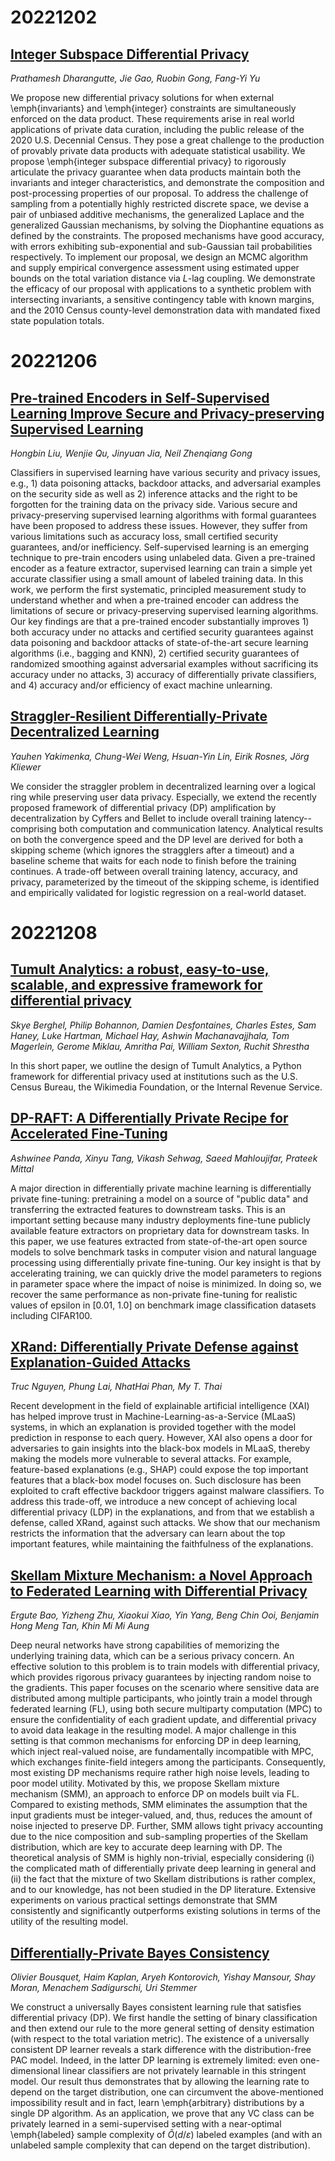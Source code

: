 # 20221202

## [Integer Subspace Differential Privacy](http://arxiv.org/pdf/2212.00936v1)

*Prathamesh Dharangutte, Jie Gao, Ruobin Gong, Fang-Yi Yu*

We propose new differential privacy solutions for when external \emph{invariants} and \emph{integer} constraints are simultaneously enforced on the data product. These requirements arise in real world applications of private data curation, including the public release of the 2020 U.S. Decennial Census. They pose a great challenge to the production of provably private data products with adequate statistical usability. We propose \emph{integer subspace differential privacy} to rigorously articulate the privacy guarantee when data products maintain both the invariants and integer characteristics, and demonstrate the composition and post-processing properties of our proposal. To address the challenge of sampling from a potentially highly restricted discrete space, we devise a pair of unbiased additive mechanisms, the generalized Laplace and the generalized Gaussian mechanisms, by solving the Diophantine equations as defined by the constraints. The proposed mechanisms have good accuracy, with errors exhibiting sub-exponential and sub-Gaussian tail probabilities respectively. To implement our proposal, we design an MCMC algorithm and supply empirical convergence assessment using estimated upper bounds on the total variation distance via $L$-lag coupling. We demonstrate the efficacy of our proposal with applications to a synthetic problem with intersecting invariants, a sensitive contingency table with known margins, and the 2010 Census county-level demonstration data with mandated fixed state population totals.


# 20221206

## [Pre-trained Encoders in Self-Supervised Learning Improve Secure and Privacy-preserving Supervised Learning](http://arxiv.org/pdf/2212.03334v1)

*Hongbin Liu, Wenjie Qu, Jinyuan Jia, Neil Zhenqiang Gong*

Classifiers in supervised learning have various security and privacy issues, e.g., 1) data poisoning attacks, backdoor attacks, and adversarial examples on the security side as well as 2) inference attacks and the right to be forgotten for the training data on the privacy side. Various secure and privacy-preserving supervised learning algorithms with formal guarantees have been proposed to address these issues. However, they suffer from various limitations such as accuracy loss, small certified security guarantees, and/or inefficiency. Self-supervised learning is an emerging technique to pre-train encoders using unlabeled data. Given a pre-trained encoder as a feature extractor, supervised learning can train a simple yet accurate classifier using a small amount of labeled training data. In this work, we perform the first systematic, principled measurement study to understand whether and when a pre-trained encoder can address the limitations of secure or privacy-preserving supervised learning algorithms. Our key findings are that a pre-trained encoder substantially improves 1) both accuracy under no attacks and certified security guarantees against data poisoning and backdoor attacks of state-of-the-art secure learning algorithms (i.e., bagging and KNN), 2) certified security guarantees of randomized smoothing against adversarial examples without sacrificing its accuracy under no attacks, 3) accuracy of differentially private classifiers, and 4) accuracy and/or efficiency of exact machine unlearning.


## [Straggler-Resilient Differentially-Private Decentralized Learning](http://arxiv.org/pdf/2212.03080v1)

*Yauhen Yakimenka, Chung-Wei Weng, Hsuan-Yin Lin, Eirik Rosnes, Jörg Kliewer*

We consider the straggler problem in decentralized learning over a logical ring while preserving user data privacy. Especially, we extend the recently proposed framework of differential privacy (DP) amplification by decentralization by Cyffers and Bellet to include overall training latency--comprising both computation and communication latency. Analytical results on both the convergence speed and the DP level are derived for both a skipping scheme (which ignores the stragglers after a timeout) and a baseline scheme that waits for each node to finish before the training continues. A trade-off between overall training latency, accuracy, and privacy, parameterized by the timeout of the skipping scheme, is identified and empirically validated for logistic regression on a real-world dataset.


# 20221208

## [Tumult Analytics: a robust, easy-to-use, scalable, and expressive framework for differential privacy](http://arxiv.org/pdf/2212.04133v1)

*Skye Berghel, Philip Bohannon, Damien Desfontaines, Charles Estes, Sam Haney, Luke Hartman, Michael Hay, Ashwin Machanavajjhala, Tom Magerlein, Gerome Miklau, Amritha Pai, William Sexton, Ruchit Shrestha*

In this short paper, we outline the design of Tumult Analytics, a Python framework for differential privacy used at institutions such as the U.S. Census Bureau, the Wikimedia Foundation, or the Internal Revenue Service.


## [DP-RAFT: A Differentially Private Recipe for Accelerated Fine-Tuning](http://arxiv.org/pdf/2212.04486v1)

*Ashwinee Panda, Xinyu Tang, Vikash Sehwag, Saeed Mahloujifar, Prateek Mittal*

A major direction in differentially private machine learning is differentially private fine-tuning: pretraining a model on a source of "public data" and transferring the extracted features to downstream tasks. 
This is an important setting because many industry deployments fine-tune publicly available feature extractors on proprietary data for downstream tasks. 
In this paper, we use features extracted from state-of-the-art open source models to solve benchmark tasks in computer vision and natural language processing using differentially private fine-tuning. Our key insight is that by accelerating training, we can quickly drive the model parameters to regions in parameter space where the impact of noise is minimized. In doing so, we recover the same performance as non-private fine-tuning for realistic values of epsilon in [0.01, 1.0] on benchmark image classification datasets including CIFAR100.


## [XRand: Differentially Private Defense against Explanation-Guided Attacks](http://arxiv.org/pdf/2212.04454v1)

*Truc Nguyen, Phung Lai, NhatHai Phan, My T. Thai*

Recent development in the field of explainable artificial intelligence (XAI) has helped improve trust in Machine-Learning-as-a-Service (MLaaS) systems, in which an explanation is provided together with the model prediction in response to each query. However, XAI also opens a door for adversaries to gain insights into the black-box models in MLaaS, thereby making the models more vulnerable to several attacks. For example, feature-based explanations (e.g., SHAP) could expose the top important features that a black-box model focuses on. Such disclosure has been exploited to craft effective backdoor triggers against malware classifiers. To address this trade-off, we introduce a new concept of achieving local differential privacy (LDP) in the explanations, and from that we establish a defense, called XRand, against such attacks. We show that our mechanism restricts the information that the adversary can learn about the top important features, while maintaining the faithfulness of the explanations.


## [Skellam Mixture Mechanism: a Novel Approach to Federated Learning with Differential Privacy](http://arxiv.org/pdf/2212.04371v1)

*Ergute Bao, Yizheng Zhu, Xiaokui Xiao, Yin Yang, Beng Chin Ooi, Benjamin Hong Meng Tan, Khin Mi Mi Aung*

Deep neural networks have strong capabilities of memorizing the underlying training data, which can be a serious privacy concern. An effective solution to this problem is to train models with differential privacy, which provides rigorous privacy guarantees by injecting random noise to the gradients. This paper focuses on the scenario where sensitive data are distributed among multiple participants, who jointly train a model through federated learning (FL), using both secure multiparty computation (MPC) to ensure the confidentiality of each gradient update, and differential privacy to avoid data leakage in the resulting model. A major challenge in this setting is that common mechanisms for enforcing DP in deep learning, which inject real-valued noise, are fundamentally incompatible with MPC, which exchanges finite-field integers among the participants. Consequently, most existing DP mechanisms require rather high noise levels, leading to poor model utility. Motivated by this, we propose Skellam mixture mechanism (SMM), an approach to enforce DP on models built via FL. Compared to existing methods, SMM eliminates the assumption that the input gradients must be integer-valued, and, thus, reduces the amount of noise injected to preserve DP. Further, SMM allows tight privacy accounting due to the nice composition and sub-sampling properties of the Skellam distribution, which are key to accurate deep learning with DP. The theoretical analysis of SMM is highly non-trivial, especially considering (i) the complicated math of differentially private deep learning in general and (ii) the fact that the mixture of two Skellam distributions is rather complex, and to our knowledge, has not been studied in the DP literature. Extensive experiments on various practical settings demonstrate that SMM consistently and significantly outperforms existing solutions in terms of the utility of the resulting model.


## [Differentially-Private Bayes Consistency](http://arxiv.org/pdf/2212.04216v1)

*Olivier Bousquet, Haim Kaplan, Aryeh Kontorovich, Yishay Mansour, Shay Moran, Menachem Sadigurschi, Uri Stemmer*

We construct a universally Bayes consistent learning rule that satisfies differential privacy (DP). We first handle the setting of binary classification and then extend our rule to the more general setting of density estimation (with respect to the total variation metric). The existence of a universally consistent DP learner reveals a stark difference with the distribution-free PAC model. Indeed, in the latter DP learning is extremely limited: even one-dimensional linear classifiers are not privately learnable in this stringent model. Our result thus demonstrates that by allowing the learning rate to depend on the target distribution, one can circumvent the above-mentioned impossibility result and in fact, learn \emph{arbitrary} distributions by a single DP algorithm. As an application, we prove that any VC class can be privately learned in a semi-supervised setting with a near-optimal \emph{labeled} sample complexity of $\tilde{O}(d/\varepsilon)$ labeled examples (and with an unlabeled sample complexity that can depend on the target distribution).


